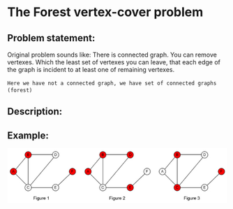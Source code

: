 # The Forest vertex-cover problem

## Problem statement:

Original problem sounds like: 
    There is connected graph. You can remove vertexes. Which the least set of vertexes you can leave, that each edge of the graph is incident to at least one of remaining vertexes.

    Here we have not a connected graph, we have set of connected graphs (forest)

## Description:



## Example:

![alt text](https://github.com/RuS2m/CODE/blob/master/FVC/fvc.jpg "FVC")
